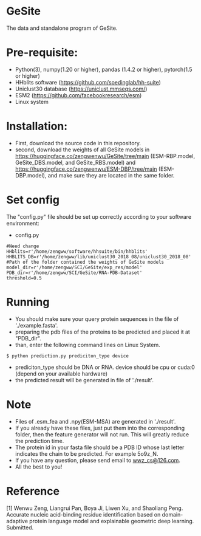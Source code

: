 # GeSite
The data and standalone program of GeSite.
# Pre-requisite:
- Python(3), numpy(1.20 or higher), pandas (1.4.2 or higher), pytorch(1.5 or higher)
- HHblits software (https://github.com/soedinglab/hh-suite)
- Uniclust30 database (https://uniclust.mmseqs.com/)
- ESM2 (https://github.com/facebookresearch/esm)
- Linux system
# Installation:
- First, download the source code in this repository.
- second, download the weights of all GeSite models in https://huggingface.co/zengwenwu/GeSite/tree/main (ESM-RBP.model, GeSite_DBS.model, and GeSite_RBS.model) and https://huggingface.co/zengwenwu/ESM-DBP/tree/main (ESM-DBP.model), and make sure they are located in the same folder.


# Set config
The "config.py" file should be set up correctly according to your software environment:

* config.py
 ``` 
#Need change
HHblits=r'/home/zengww/software/hhsuite/bin/hhblits'
HHBLITS_DB=r'/home/zengww/lib/uniclust30_2018_08/uniclust30_2018_08'
#Path of the folder contained the weights of GeSite models
model_dir=r'/home/zengww/SCI/GeSite/exp_res/model'
PDB_dir=r'/home/zengww/SCI/GeSite/RNA-PDB-Dataset'
threshold=0.5
 ```
 
 # Running
- You should make sure your query protein sequences in the file of './example.fasta'.
- preparing the pdb files of the proteins to be predicted and placed it at "PDB_dir".
- than, enter the following command lines on Linux System.
 ``` 
 $ python prediction.py prediciton_type device
```
- prediciton_type should be DNA or RNA. device should be cpu or cuda:0 (depend on your available hardware)
- the predicted result will be generated in file of './result'.
  
# Note
- Files of .esm_fea and .npy(ESM-MSA) are generated in './result'.
- If you already have these files, just put them into the corresponding folder, then the feature generator will not run. This will greatly reduce the prediction time.
- The protein id in your fasta file should be a PDB ID whose last letter indicates the chain to be predicted. For example 5o9z_N.
- If you have any question, please send email to wwz_cs@126.com.
- All the best to you!

# Reference
[1] Wenwu Zeng, Liangrui Pan, Boya Ji, Liwen Xu, and Shaoliang Peng. Accurate nucleic acid-binding residue identification based on domain-adaptive protein language model and explainable geometric deep learning. Submitted.
 

